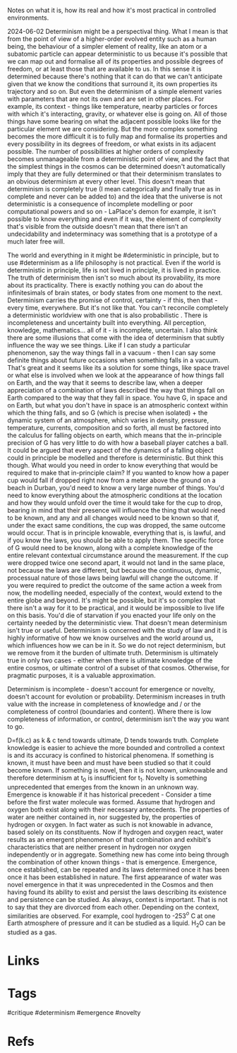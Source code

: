 Notes on what it is, how its real and how it's most practical in controlled environments.

2024-06-02
Determinism might be a perspectival thing. What I mean is that from the point of view of a higher-order evolved entity such as a human being, the behaviour of a simpler element of reality, like an atom or a subatomic particle can appear deterministic to us because it's possible that we can map out and formalise all of its properties and possible degrees of freedom, or at least those that are available to us. In this sense it is determined because there's nothing that it can do that we can't anticipate given that we know the conditions that surround it, its own properties its trajectory and so on. But even the determinism of a simple element varies with parameters that are not its own and are set in other places. For example, its context - things like temperature, nearby particles or forces with which it's interacting, gravity, or whatever else is going on. All of those things have some bearing on what the adjacent possible looks like for the particular element we are considering. But the more complex something becomes the more difficult it is to fully map and formalise its properties and every possibility in its degrees of freedom, or what exists in its adjacent possible. The number of possibilities at higher orders of complexity becomes unmanageable from a deterministic point of view, and the fact that the simplest things in the cosmos can be determined doesn't automatically imply that they are fully determined or that their determinism translates to an obvious determinism at every other level. This doesn't mean that determinism is completely true (I mean categorically and finally true as in complete and never can be added to) and the idea that the universe is not deterministic is a consequence of incomplete modelling or poor computational powers and so on - LaPlace's demon for example, it isn't possible to know everything and even if it was, the element of complexity that's visible from the outside doesn't mean that there isn't an undecidability and indeterminacy was something that is a prototype of a much later free will.

The world and everything in it might be #deterministic in principle, but to use #determinism as a life philosophy is not practical. Even if the world is deterministic in principle, life is not lived in principle, it is lived in practice. The truth of determinism then isn't so much about its provability, its more about its practicality. There is exactly nothing you can do about the infinitesimals of brain states, or body states from one moment to the next.
Determinism carries the promise of control, certainty - if this, then that - every time, everywhere. But it's not like that. You can't reconcile completely a deterministic worldview with one that is also probabilistic . There is incompleteness and uncertainty built into everything. All perception, knowledge, mathematics... all of it - is incomplete, uncertain. I also think there are some illusions that come with the idea of determinism that subtly influence the way we see things. Like if I can study a particular phenomenon, say the way things fall in a vacuum - then I can say some definite things about future occasions when something falls in a vacuum. That's great and it seems like its a solution for some things, like space travel or what else is involved when we look at the appearance of how things fall on Earth, and the way that it seems to describe law, when a deeper appreciation of a combination of laws described the way that things fall on Earth compared to the way that they fall in space. You have G, in space and on Earth, but what you don't have in space is an atmospheric context within which the thing falls, and so G (which is precise when isolated) + the dynamic system of an atmosphere, which varies in density, pressure, temperature, currents, composition and so forth, all must be factored into the calculus for falling objects on earth, which means that the in-principle precision of G has very little to do with how a baseball player catches a ball. It could be argued that every aspect of the dynamics of a falling object could in principle be modelled and therefore is deterministic. But think this though. What would you need in order to know everything that would be required to make that in-principle claim? If you wanted to know how a paper cup would fall if dropped right now from a meter above the ground on a beach in Durban, you'd need to know a very large number of things. You'd need to know everything about the atmospheric conditions at the location and how they would unfold over the time it would take for the cup to drop, bearing in mind that their presence will influence the thing that would need to be known, and any and all changes would need to be known so that if, under the exact same conditions, the cup was dropped, the same outcome would occur. That is in principle knowable, everything that is, is lawful, and if you know the laws, you should be able to apply them. The specific force of G would need to be known, along with a complete knowledge of the entire relevant contextual circumstance around the measurement. If the cup were dropped twice one second apart, it would not land in the same place, not because the laws are different, but because the continuous, dynamic, processual nature of those laws being lawful will change the outcome. If you were required to predict the outcome of the same action a week from now, the modelling needed, especially of the context, would extend to the entire globe and beyond. It's might be possible, but it's so complex that there isn't a way for it to be practical, and it would be impossible to live life on this basis. You'd die of starvation if you enacted your life only on the certainty needed by the deterministic view. That doesn't mean determinism isn't true or useful. Determinism is concerned with the study of law and it is highly informative of how we know ourselves and the world around us, which influences how we can be in it. So we do not reject determinism, but we remove from it the burden of ultimate truth. Determinism is ultimately true in only two cases - either when there is ultimate knowledge of the entire cosmos, or ultimate control of a subset of that cosmos. Otherwise, for pragmatic purposes, it is a valuable approximation.

Determinism is incomplete - doesn't account for emergence or novelty, doesn't account for evolution or probability.
Determinism increases in truth value with the increase in completeness of knowledge and / or the completeness of control (boundaries and content). Where there is low completeness of information, or control, determinism isn't the way you want to go.

D=f(k.c) as k & c tend towards ultimate, D tends towards truth. Complete knowledge is easier to achieve the more bounded and controlled a context is and its accuracy is confined to historical phenomena. If something is known, it must have been and must have been studied so that it could become known. If something is novel, then it is not known, unknowable and therefore determinism at t$_0$ is insufficient for t$_1$. Novelty is something unprecedented that emerges from the known in an unknown way. Emergence is knowable if it has historical precedent - Consider a time before the first water molecule was formed. Assume that hydrogen and oxygen both exist along with their necessary antecedents. The properties of water are neither contained in, nor suggested by, the properties of hydrogen or oxygen. In fact water as such is not knowable in advance, based solely on its constituents. Now if hydrogen and oxygen react, water results as an emergent phenomenon of that combination and exhibit's characteristics that are neither present in hydrogen nor oxygen independently or in aggregate. Something new has come into being through the combination of other known things - that is emergence. Emergence, once established, can be repeated and its laws determined once it has been once it has been established in nature. The first appearance of water was novel emergence in that it was unprecedented in the Cosmos and then having found its ability to exist and persist the laws describing its existence and persistence can be studied. As always, context is important. That is not to say that they are divorced from each other. Depending on the context, similarities are observed. For example, cool hydrogen to -253$^o$ C at one Earth atmosphere of pressure and it can be studied as a liquid. H$_2$O can be studied as a gas.

 
# Links


# Tags
#critique #determinism #emergence #novelty 

# Refs